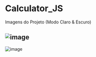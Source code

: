 # Calculator_JS

Imagens do Projeto (Modo Claro & Escuro)

![image](https://user-images.githubusercontent.com/64443527/197232321-e4d7bb82-5008-47b3-8a3c-097bb311fd5e.png)
---------------------------------------------------------------------------------------------------------------
![image](https://user-images.githubusercontent.com/64443527/197232373-b39c8cef-0ac2-4439-b259-af7289142494.png)

